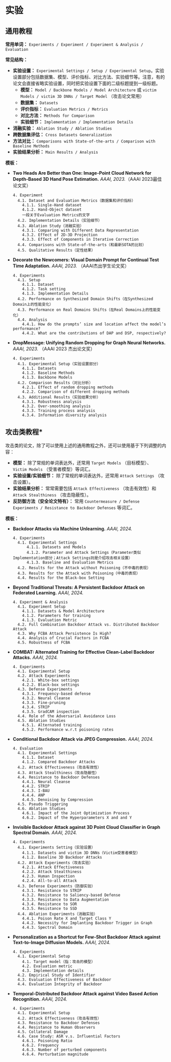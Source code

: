 # 实验

## 通用教程

**常用单词：** `Experiments / Experiment / Experiment & Analysis / Evaluation`

**常见结构：** 

- **实验设置：** `Experimental Settings / Setup / Experimental Setup`。实验设置部分包括数据集、模型、评价指标、对比方法、实验细节等。注意，有的论文会直接省略实验设置，同时把实验设置下面的二级标题提到一级标题。
  - **模型：** `Model / Backbone Models / Model Architecture` 或 `victim Models / victim 3D DNNs / Target Model` （攻击论文常用）
  - **数据集：** `Datasets`
  - **评价指标：** `Evaluation Metrics / Metrics`
  - **对比方法：** `Methods for Comparison`
  - **实验细节：** `Implementation / Implementation Details`
- **消融实验：** `Ablation Study / Ablation Studies`
- **跨数据集评估：** `Cross Datasets Generalization`
- **方法对比：** `Comparisons with State-of-the-arts / Comparison with Baseline Methods`
- **实验结果分析：** `Main Results / Analysis`

**模板：**

- **Two Heads Are Better than One: Image-Point Cloud Network for Depth-Based 3D Hand Pose Estimation.** *AAAI, 2023.*（AAAI 2023最佳论文奖）

  ```
  4. Experiment
    4.1. Dataset and Evaluation Metrics（数据集和评价指标）
      4.1.1. Single-Hand dataset
      4.1.2. Hand-Object dataset
      一段关于Evaluation Metrics的文字
    4.2. Implementation Details（实验细节）
    4.3. Ablation Study（消融实验）
      4.3.1. Comparing with Different Data Representation
      4.3.2. Effect of 2D-3D Projection
      4.3.3. Effect of Components in Iterative Correction
    4.4. Comparisons with State-of-the-arts（和最新SOTA的比较）
    4.5. Qualitative Results（定性结果）
  ```

- **Decorate the Newcomers: Visual Domain Prompt for Continual Test Time Adaptation.** *AAAI, 2023.* （AAAI杰出学生论文奖）

  ```
  4. Experiments
    4.1. Setup
      4.1.1. Dataset
      4.1.2. Task setting
      4.1.3. Implementation Details
    4.2. Performance on Synthesized Domain Shifts（在Synthesized Domain上的性能变化）
    4.3. Performance on Real Domains Shifts（在Real Domains上的性能变化）
    4.4. Analysis
      4.4.1. How do the prompts’ size and location affect the model’s performance?
      4.4.2. What are the contributions of DAP and DSP, respectively?
  ```

- **DropMessage: Unifying Random Dropping for Graph Neural Networks.** *AAAI, 2023.*  （AAAI 2023 杰出论文奖）

  ```
  4. Experiments
    4.1. Experimental Setup（实验设置部分）
      4.1.1. Datasets
      4.1.2. Baseline Methods
      4.1.3. Backbone Models
    4.2. Comparison Results（对比分析）
      4.2.1. Effect of random dropping methods
      4.2.2. Comparison of different dropping methods
    4.3. Additional Results（实验结果分析）
      4.3.1. Robustness analysis
      4.3.2. Over-smoothing analysis
      4.3.3. Training process analysis
      4.3.4. Information diversity analysis
  ```


## 攻击类教程*

攻击类的论文，除了可以使用上述的通用教程之外，还可以使用基于下列调整的内容：

- **模型：** 除了常规的单词表达外，还常用 `Target Models` （目标模型）、 `Victim Models` （受害者模型）等词汇。
- **实验设置/实验细节：** 除了常规的单词表达外，还常用 `Attack Settings` （攻击设置）。
- **实验结果分析：** 常常需要包括 `Attack Effectiveness` （攻击有效性）和 `Attack Stealthiness` （攻击隐蔽性）。
- **反防御方法（安全论文特有）：** 常用  `Countermeasure / Defense Experiments / Resistance to Backdoor Defenses`  等词汇。

**模板：**

- **Backdoor Attacks via Machine Unlearning.** *AAAI, 2024.*

  ```
  4. Experiments
    4.1. Experimental Settings
    	4.1.1. Datasets and Models
    	4.1.2. Parameter and Attack Settings（Parameter类似Implementation部分；Attack Settings则是介绍攻击相关设置）
    	4.1.3. Baseline and Evaluation Metrics
    4.2. Results for the Attack without Poisoning（不中毒的表现）
    4.3. Results for the Attack with Poisoning（中毒的表现）
    4.4. Results for the Black-box Setting
  ```

- **Beyond Traditional Threats: A Persistent Backdoor Attack on Federated Learning.** *AAAI, 2024.*

  ```
  4. Experiment & Analysis
    4.1. Experiment Setup
      4.1.1. Datasets & Model Architecture
      4.1.2. Parameters for training
      4.1.3. Evaluation Metric
    4.2. Full Combination Backdoor Attack vs. Distributed Backdoor Attack
    4.3. Why FCBA Attack Persistence Is High?
    4.4. Analysis of Crucial Factors in FCBA
    4.5. Robustness of FCBA
  ```

- **COMBAT: Alternated Training for Effective Clean-Label Backdoor Attacks.** *AAAI, 2024.*

  ```
  4. Experiments
    4.1. Experimental Setup
    4.2. Attack Experiments
      4.2.1. White-box settings
      4.2.2. Black-box settings
    4.3. Defense Experiments
      4.3.1. Frequency-based defense
      4.3.2. Neural Cleanse
      4.3.3. Fine-pruning
      4.3.4. STRIP
      4.3.5. GradCAM inspection
    4.4. Role of the Adversarial Avoidance Loss
    4.5. Ablation Studies
      4.5.1. Alternated training
      4.5.2. Performance w.r.t poisoning rates
  ```

- **Conditional Backdoor Attack via JPEG Compression.** *AAAI, 2024.*

  ```
  4. Evaluation
    4.1. Experimental Settings
      4.1.1. Dataset
      4.1.2. Compared Backdoor Attacks
    4.2. Attack Effectiveness（攻击有效性）
    4.3. Attack Stealthiness（攻击隐蔽性）
    4.4. Resistance to Backdoor Defenses
      4.4.1. Neural Cleanse
      4.4.2. STRIP
      4.4.3. I-BAU
      4.4.4. ANP
      4.4.5. Denoising by Compression
    4.5. Pseudo Triggering
    4.6. Ablation Studies
      4.6.1. Impact of the Joint Optimization Process
      4.6.2. Impact of the Hyperparameters X and and Y
  ```

- **Invisible Backdoor Attack against 3D Point Cloud Classifier in Graph Spectral Domain.** *AAAI, 2024.*

  ```
  4. Experiments
    4.1. Experiments Setting（实验设置）
      4.1.1. Datasets and victim 3D DNNs（Victim受害者模型）
      4.1.2. Baseline 3D Backdoor Attacks
    4.2. Attack Experiments（攻击实验）
      4.2.1. Attack Effectiveness
      4.2.2. Attack Stealthiness
      4.2.3. Human Inspection
      4.2.4. All-to-all Attack
    4.3. Defense Experiments（防御实验）
      4.3.1. Resistance to STRIP
      4.3.2. Resistance to Saliency-based Defense
      4.3.3. Resistance to Data Augmentation
      4.3.4. Resistance to SOR
      4.3.5. Resistance to SSD
    4.4. Ablation Experiments（消融实验）
      4.4.1. Poison Rate X and Target Class Y
      4.4.2. Necessity for Implanting Backdoor Trigger in Graph
      4.4.3. Spectral Domain
  ```

- **Personalization as a Shortcut for Few-Shot Backdoor Attack against Text-to-Image Diffusion Models.** *AAAI, 2024.*

  ```
  4. Experiments
    4.1. Experimental Setup
      4.1. Target model（指：攻击的模型）
      4.2. Evaluation metric
      4.3. Implementation details
    4.2. Empirical Study of Identifier
    4.3. Evaluation Effectiveness of Backdoor
    4.4. Evaluation Integrity of Backdoor
  ```

- **Temporal-Distributed Backdoor Attack against Video Based Action Recognition.** *AAAI, 2024.*

  ```
  4. Experiments
    4.1. Experimental Setup
    4.2. Attack Effectiveness（攻击有效性）
    4.3. Resistance to Backdoor Defenses
    4.4. Resistance to Human Observers
    4.5. Collateral Damage
    4.6. Case Study: ASR v.s. Influential Factors
      4.6.1. Poisoning Ratio
      4.6.2. Frequency
      4.6.3. Number of perturbed components
      4.6.4. Perturbation magnitude
  ```

  
